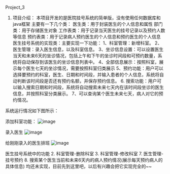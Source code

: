 Project_3
1. 项目介绍：
   本项目开发的是医院挂号系统的简单版，没有使用任何数据库和java框架
   主要有一下几个类：
   医生类：用于封装医生的个人信息和属性
   部门类：用于存储医生对象
   工作表类：用于记录当天医生的挂号记录以及预约人数等信息
   预约表类：用于记录病人预约医生的个人信息和预约医生的个人信息
   医生挂号系统的实现类：主要实现一下功能：
      1、科室管理：新增科室。
      2、医生管理：录入医生信息，以及科室信息。
      3、坐诊信息设置：可以设置医生当天和未来6天的坐诊情况，包括上午和下午的坐诊时间段和可预约数量，系统将自动保存到该医生的坐诊信息列表中。
      4、全部信息展示：按照科室，展示每个医生七天的坐诊情况，需要按照科室归类展示
      5、预约功能：用户可以选择要预约的科室，医生、日期和时间段，并输入患者的个人信息，系统将自动判断该时间段是否还有预约名额，并保存预约信息。
      6. 搜索功能：用户可以输入搜索日期和时间段，系统将自动搜索未来七天内在该时间段坐诊的医生信息，并按照科室分类展示。
      7、可以查询某个医生未来七天，病人对它的预约情况。

系统运行情况如下图所示：

添加科室功能：
![image](https://github.com/user-attachments/assets/ac5a6931-1a73-42a3-a5c4-0864350ffba7)

录入医生
![image](https://github.com/user-attachments/assets/1383d431-9a8d-4aee-a1db-ce951982b679)

给刚刚录入的医生排班
![image](https://github.com/user-attachments/assets/056c681f-eb39-4fd7-9d20-312511e7a269)

医生挂号系统中的功能
2. 科室管理-删除科室
3. 科室管理-修改科室
7. 医生管理-挂号预约 
8. 搜索某个医生当前和未来6天内的病人预约情况(展示每天预约病人的具体信息)
均还未实现，目前先到这里吧，以后有兴趣会把它实现完全的~~

